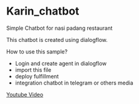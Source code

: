 # Karin_chatbot
Simple Chatbot for nasi padang restaurant

This chatbot is created using dialogflow.

How to use this sample?
 - Login and create agent in dialogflow
 - import this file
 - deploy fulfillment
 - integration chatbot in telegram or others media

[Youtube Video](https://www.youtube.com/watch?v=Cl1B9Xr-L18&feature=youtu.be)
